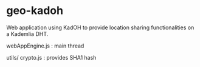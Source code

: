 geo-kadoh
=========
Web application using KadOH to provide location sharing functionalities on a Kademlia DHT.


webAppEngine.js : main thread

utils/
	crypto.js : provides SHA1 hash
